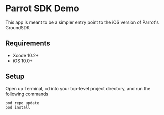 # Parrot SDK Demo
This app is meant to be a simpler entry point to the iOS version of Parrot's GroundSDK

## Requirements

* Xcode 10.2+
* iOS 10.0+

## Setup

Open up Terminal, cd into your top-level project directory, and run the following commands

```
pod repo update
pod install
```
